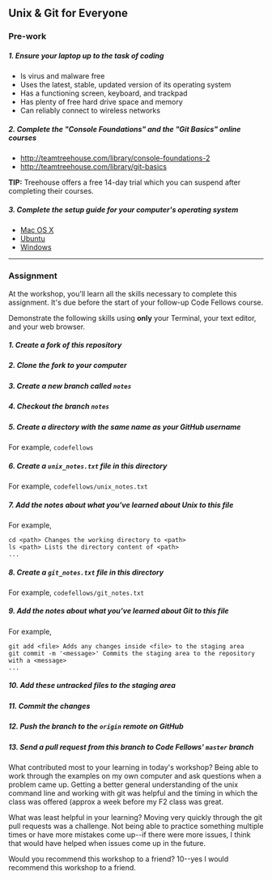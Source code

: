 Unix & Git for Everyone
-----------------------

### Pre-work

##### 1. Ensure your laptop up to the task of coding

  - Is virus and malware free
  - Uses the latest, stable, updated version of its operating system
  - Has a functioning screen, keyboard, and trackpad
  - Has plenty of free hard drive space and memory
  - Can reliably connect to wireless networks

##### 2. Complete the "Console Foundations" and the "Git Basics" online courses

  - http://teamtreehouse.com/library/console-foundations-2
  - http://teamtreehouse.com/library/git-basics

**TIP:** Treehouse offers a free 14-day trial which you can suspend after completing their courses.

##### 3. Complete the setup guide for your computer's operating system

  - [Mac OS X](prework/mac/1_terminal.md)
  - [Ubuntu](prework/ubuntu/1_terminal.md)
  - [Windows](prework/windows/1_terminal.md)

---

### Assignment

At the workshop, you'll learn all the skills necessary to complete this assignment. It's due before the start of your follow-up Code Fellows course.

Demonstrate the following skills using **only** your Terminal, your text editor, and your web browser.

##### 1. Create a fork of this repository

##### 2. Clone the fork to your computer

##### 3. Create a new branch called `notes`

##### 4. Checkout the branch `notes`

##### 5. Create a directory with the same name as your GitHub username

For example, `codefellows`

##### 6. Create a `unix_notes.txt` file in this directory

For example, `codefellows/unix_notes.txt`

##### 7. Add the notes about what you've learned about Unix to this file

For example,

```
cd <path> Changes the working directory to <path>
ls <path> Lists the directory content of <path>
...
```

##### 8. Create a `git_notes.txt` file in this directory

For example, `codefellows/git_notes.txt`

##### 9. Add the notes about what you've learned about Git to this file

For example,

```
git add <file> Adds any changes inside <file> to the staging area
git commit -m '<message>' Commits the staging area to the repository with a <message>
...
```

##### 10. Add these untracked files to the staging area

##### 11. Commit the changes

##### 12. Push the branch to the `origin` remote on GitHub

##### 13. Send a pull request from this branch to Code Fellows' `master` branch


What contributed most to your learning in today's workshop?
Being able to work through the examples on my own computer and ask questions when a problem came up.  Getting a better general understanding of the unix command line and working with git was helpful and the timing in which the class was offered (approx a week before my F2 class was great.

What was least helpful in your learning?
Moving very quickly through the git pull requests was a challenge.  Not being able to practice something multiple times or have more mistakes come up--if there were more issues, I think that would have helped when issues come up in the future.

Would you recommend this workshop to a friend?
10--yes I would recommend this workshop to a friend.
